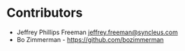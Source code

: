 # Contributors

* Jeffrey Phillips Freeman <jeffrey.freeman@syncleus.com>
* Bo Zimmerman - https://github.com/bozimmerman

